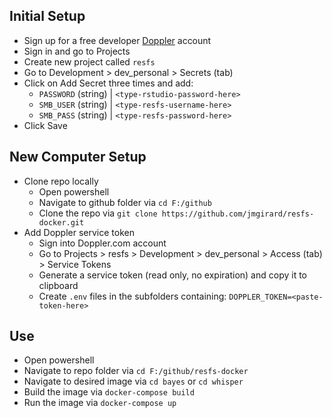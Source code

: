 ## Initial Setup
- Sign up for a free developer [Doppler](https://doppler.com) account
- Sign in and go to Projects
- Create new project called `resfs`
- Go to Development > dev_personal > Secrets (tab)
- Click on Add Secret three times and add:
    + `PASSWORD` (string) | `<type-rstudio-password-here>`
    + `SMB_USER` (string) | `<type-resfs-username-here>`
    + `SMB_PASS` (string) | `<type-resfs-password-here>`
- Click Save

## New Computer Setup
- Clone repo locally
    + Open powershell
    + Navigate to github folder via `cd F:/github`
    + Clone the repo via `git clone https://github.com/jmgirard/resfs-docker.git`
- Add Doppler service token
    + Sign into Doppler.com account
    + Go to Projects > resfs > Development > dev_personal > Access (tab) > Service Tokens
    + Generate a service token (read only, no expiration) and copy it to clipboard
    + Create `.env` files in the subfolders containing: `DOPPLER_TOKEN=<paste-token-here>`

## Use
- Open powershell
- Navigate to repo folder via `cd F:/github/resfs-docker`
- Navigate to desired image via `cd bayes` or `cd whisper`
- Build the image via `docker-compose build`
- Run the image via `docker-compose up`
